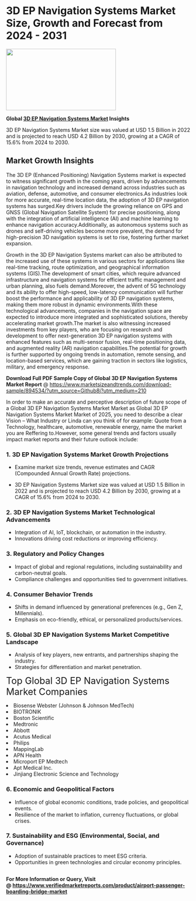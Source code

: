 <H1>3D EP Navigation Systems Market Size, Growth and Forecast from 2024 - 2031</H1><img class="aligncenter size-medium wp-image-584254" src="https://thirdeyenews.in/wp-content/uploads/2024/09/Global-Market-Research-300x168.jpeg" alt="" width="300" height="168" /><p><strong>Global&nbsp;<a href="https://www.marketsizeandtrends.com/download-sample/894534/?utm_source=Github8j?utm_medium=210">3D EP Navigation Systems Market</a> Insights</strong></p><p>3D EP Navigation Systems Market size was valued at USD 1.5 Billion in 2022 and is projected to reach USD 4.2 Billion by 2030, growing at a CAGR of 15.6% from 2024 to 2030.</p><p><h2>Market Growth Insights</h2> <p>The 3D EP (Enhanced Positioning) Navigation Systems market is expected to witness significant growth in the coming years, driven by advancements in navigation technology and increased demand across industries such as aviation, defense, automotive, and consumer electronics.As industries look for more accurate, real-time location data, the adoption of 3D EP navigation systems has surged.Key drivers include the growing reliance on GPS and GNSS (Global Navigation Satellite System) for precise positioning, along with the integration of artificial intelligence (AI) and machine learning to enhance navigation accuracy.Additionally, as autonomous systems such as drones and self-driving vehicles become more prevalent, the demand for high-precision 3D navigation systems is set to rise, fostering further market expansion.</p> <p>Growth in the 3D EP Navigation Systems market can also be attributed to the increased use of these systems in various sectors for applications like real-time tracking, route optimization, and geographical information systems (GIS).The development of smart cities, which require advanced infrastructure and navigation systems for efficient traffic management and urban planning, also fuels demand.Moreover, the advent of 5G technology and its ability to offer high-speed, low-latency communication will further boost the performance and applicability of 3D EP navigation systems, making them more robust in dynamic environments.With these technological advancements, companies in the navigation space are expected to introduce more integrated and sophisticated solutions, thereby accelerating market growth.The market is also witnessing increased investments from key players, who are focusing on research and development to offer next-generation 3D EP navigation systems with enhanced features such as multi-sensor fusion, real-time positioning data, and augmented reality (AR) navigation capabilities.The potential for growth is further supported by ongoing trends in automation, remote sensing, and location-based services, which are gaining traction in sectors like logistics, military, and emergency response.</p> <p><span class=""><strong>Download Full PDF Sample Copy of Global 3D EP Navigation Systems Market Report</strong> @ <a href="https://www.marketsizeandtrends.com/download-sample/894534/?utm_source=Github8j?utm_medium=210" target="_blank">https://www.marketsizeandtrends.com/download-sample/894534/?utm_source=Github8j?utm_medium=210</a></span></p><p>In order to make an accurate and perceptive description of future scope of a Global&nbsp;3D EP Navigation Systems Market Market as Global&nbsp;3D EP Navigation Systems Market Market of 2025, you need to describe a clear Vision &ndash; What Industry or Linda can you think of for example: Quote from a Technology, healthcare, automotive, renewable energy, name the market you are Reffering to.However, some general trends and factors usually impact market reports and their future outlook include:</p><h3>1.&nbsp;<strong>3D EP Navigation Systems Market Growth Projections</strong></h3><ul><li>Examine market size trends, revenue estimates and CAGR (Compounded Annual Growth Rate) projections.</li><li><p>3D EP Navigation Systems Market size was valued at USD 1.5 Billion in 2022 and is projected to reach USD 4.2 Billion by 2030, growing at a CAGR of 15.6% from 2024 to 2030.</p></li></ul><h3>2.&nbsp;<strong>3D EP Navigation Systems Market Technological Advancements</strong></h3><ul><li>Integration of AI, IoT, blockchain, or automation in the industry.</li><li>Innovations driving cost reductions or improving efficiency.</li></ul><h3>3.&nbsp;<strong>Regulatory and Policy Changes</strong></h3><ul><li>Impact of global and regional regulations, including sustainability and carbon-neutral goals.</li><li>Compliance challenges and opportunities tied to government initiatives.</li></ul><h3>4.&nbsp;<strong>Consumer Behavior Trends</strong></h3><ul><li>Shifts in demand influenced by generational preferences (e.g., Gen Z, Millennials).</li><li>Emphasis on eco-friendly, ethical, or personalized products/services.</li></ul><h3>5.&nbsp;<strong>Global 3D EP Navigation Systems Market Competitive Landscape</strong></h3><ul><li>Analysis of key players, new entrants, and partnerships shaping the industry.</li><li>Strategies for differentiation and market penetration.</li></ul><p data-pm-slice="1 1 []"><span style="color: inherit; font-family: inherit; font-size: 25px;">Top Global 3D EP Navigation Systems Market Companies</span></p><div class="" data-test-id=""><p><li>Biosense Webster (Johnson & Johnson MedTech)</li><li> BIOTRONIK</li><li> Boston Scientific</li><li> Medtronic</li><li> Abbott</li><li> Acutus Medical</li><li> Philips</li><li> MappingLab</li><li> APN Health</li><li> Microport EP Medtech</li><li> Apt Medical Inc.</li><li> Jinjiang Electronic Science and Technology</li></p></div><h3>6.&nbsp;<strong>Economic and Geopolitical Factors</strong></h3><ul><li>Influence of global economic conditions, trade policies, and geopolitical events.</li><li>Resilience of the market to inflation, currency fluctuations, or global crises.</li></ul><h3>7.&nbsp;<strong>Sustainability and ESG (Environmental, Social, and Governance)</strong></h3><ul><li>Adoption of sustainable practices to meet ESG criteria.</li><li>Opportunities in green technologies and circular economy principles.</li></ul><h2><strong style="font-size: 14px;">For More Information or Query, Visit @&nbsp;</strong><a style="background-color: #ffffff; font-size: 14px;" href="https://www.marketsizeandtrends.com/report/3d-ep-navigation-systems-market/" target="_blank">https://www.verifiedmarketreports.com/product/airport-passenger-boarding-bridge-market</a></h2>